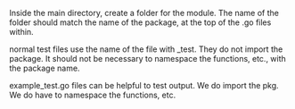 Inside the main directory, create a folder for the module. The name of the folder should match the name of the package, at the top of the .go files within.

normal test files use the name of the file with _test. They do not import the package. It should not be necessary to namespace the functions, etc., with the package name.

example_test.go files can be helpful to test output. We do import the pkg. We do have to namespace the functions, etc.